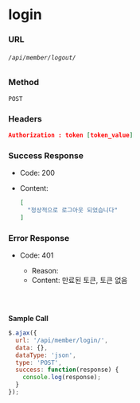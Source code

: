 # login

>

### **URL**

###### `/api/member/logout/`

### **Method**

`POST`

### Headers

```json
Authorization : token [token_value]
```



### **Success Response**

* Code: 200

* Content:

  ```json
  [
    "정상적으로 로그아웃 되었습니다"
  ]
  ```

### **Error Response**

* Code: 401

  * Reason: 
  * Content: 만료된 토큰, 토큰 없음

  ```

  ```

  ​

**Sample Call**

```javascript
$.ajax({
  url: '/api/member/login/',
  data: {},
  dataType: 'json',
  type: 'POST',
  success: function(response) {
    console.log(response);
  }
});
```



